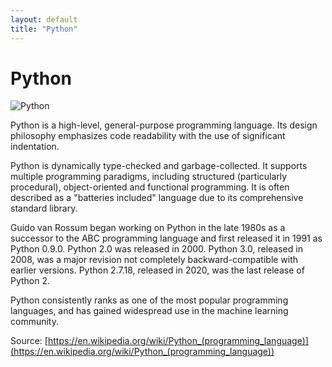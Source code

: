 ```yaml
---
layout: default
title: "Python"
---
```


# Python

![Python](https://www.tiobe.com/wp-content/themes/tiobe/tiobe-index/images/Python.png)

Python is a high-level, general-purpose programming language. Its design philosophy emphasizes code readability with the use of significant indentation.

Python is dynamically type-checked and garbage-collected. It supports multiple programming paradigms, including structured (particularly procedural), object-oriented and functional programming. It is often described as a "batteries included" language due to its comprehensive standard library.

Guido van Rossum began working on Python in the late 1980s as a successor to the ABC programming language and first released it in 1991 as Python 0.9.0. Python 2.0 was released in 2000. Python 3.0, released in 2008, was a major revision not completely backward-compatible with earlier versions. Python 2.7.18, released in 2020, was the last release of Python 2.

Python consistently ranks as one of the most popular programming languages, and has gained widespread use in the machine learning community.





Source: [https://en.wikipedia.org/wiki/Python_(programming_language)](https://en.wikipedia.org/wiki/Python_(programming_language))
